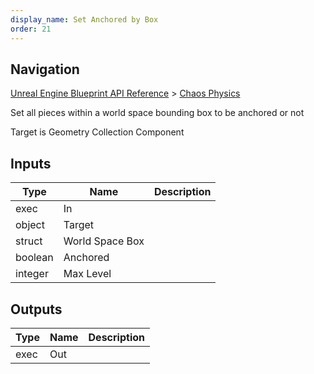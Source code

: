 ```yaml
---
display_name: Set Anchored by Box
order: 21
---
```

## Navigation

[Unreal Engine Blueprint API Reference](https://dev.epicgames.com/documentation/en-us/unreal-engine/BlueprintAPI) > [Chaos Physics](https://dev.epicgames.com/documentation/en-us/unreal-engine/BlueprintAPI/ChaosPhysics)

Set all pieces within a world space bounding box to be anchored or not

Target is Geometry Collection Component

## Inputs

| Type | Name | Description |
| --- | --- | --- |
| exec | In |  |
| object | Target |  |
| struct | World Space Box |  |
| boolean | Anchored |  |
| integer | Max Level |  |

## Outputs

| Type | Name | Description |
| --- | --- | --- |
| exec | Out |  |
